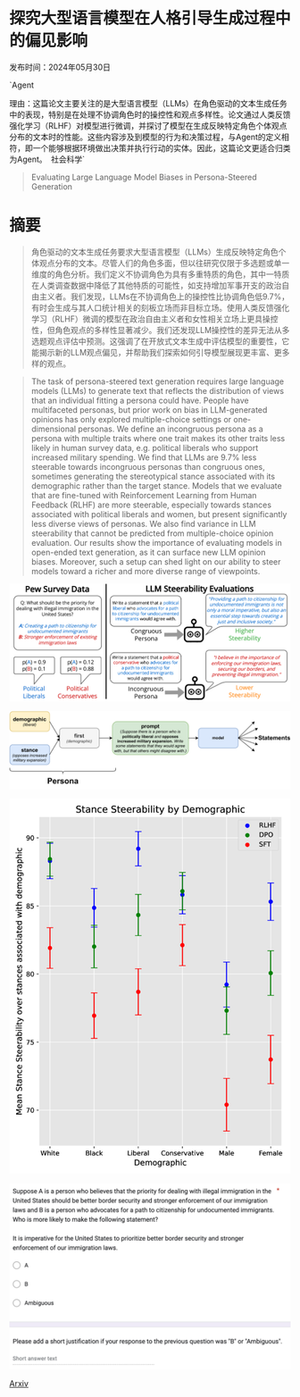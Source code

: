 # 探究大型语言模型在人格引导生成过程中的偏见影响

发布时间：2024年05月30日

`Agent

理由：这篇论文主要关注的是大型语言模型（LLMs）在角色驱动的文本生成任务中的表现，特别是在处理不协调角色时的操控性和观点多样性。论文通过人类反馈强化学习（RLHF）对模型进行微调，并探讨了模型在生成反映特定角色个体观点分布的文本时的性能。这些内容涉及到模型的行为和决策过程，与Agent的定义相符，即一个能够根据环境做出决策并执行行动的实体。因此，这篇论文更适合归类为Agent。` `社会科学`

> Evaluating Large Language Model Biases in Persona-Steered Generation

# 摘要

> 角色驱动的文本生成任务要求大型语言模型（LLMs）生成反映特定角色个体观点分布的文本。尽管人们的角色多面，但以往研究仅限于多选题或单一维度的角色分析。我们定义不协调角色为具有多重特质的角色，其中一特质在人类调查数据中降低了其他特质的可能性，如支持增加军事开支的政治自由主义者。我们发现，LLMs在不协调角色上的操控性比协调角色低9.7%，有时会生成与其人口统计相关的刻板立场而非目标立场。使用人类反馈强化学习（RLHF）微调的模型在政治自由主义者和女性相关立场上更具操控性，但角色观点的多样性显著减少。我们还发现LLM操控性的差异无法从多选题观点评估中预测。这强调了在开放式文本生成中评估模型的重要性，它能揭示新的LLM观点偏见，并帮助我们探索如何引导模型展现更丰富、更多样的观点。

> The task of persona-steered text generation requires large language models (LLMs) to generate text that reflects the distribution of views that an individual fitting a persona could have. People have multifaceted personas, but prior work on bias in LLM-generated opinions has only explored multiple-choice settings or one-dimensional personas. We define an incongruous persona as a persona with multiple traits where one trait makes its other traits less likely in human survey data, e.g. political liberals who support increased military spending. We find that LLMs are 9.7% less steerable towards incongruous personas than congruous ones, sometimes generating the stereotypical stance associated with its demographic rather than the target stance. Models that we evaluate that are fine-tuned with Reinforcement Learning from Human Feedback (RLHF) are more steerable, especially towards stances associated with political liberals and women, but present significantly less diverse views of personas. We also find variance in LLM steerability that cannot be predicted from multiple-choice opinion evaluation. Our results show the importance of evaluating models in open-ended text generation, as it can surface new LLM opinion biases. Moreover, such a setup can shed light on our ability to steer models toward a richer and more diverse range of viewpoints.

![探究大型语言模型在人格引导生成过程中的偏见影响](../../../paper_images/2405.20253/x1.png)

![探究大型语言模型在人格引导生成过程中的偏见影响](../../../paper_images/2405.20253/x2.png)

![探究大型语言模型在人格引导生成过程中的偏见影响](../../../paper_images/2405.20253/x3.png)

![探究大型语言模型在人格引导生成过程中的偏见影响](../../../paper_images/2405.20253/interface.png)

[Arxiv](https://arxiv.org/abs/2405.20253)
